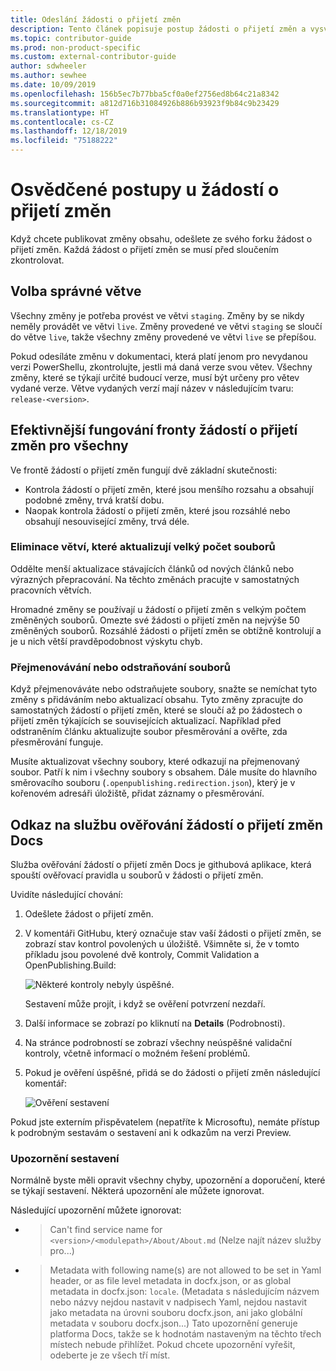 ```yaml
---
title: Odeslání žádosti o přijetí změn
description: Tento článek popisuje postup žádosti o přijetí změn a vysvětluje osvědčené postupy, které zajistí slučitelnost vašeho příspěvku.
ms.topic: contributor-guide
ms.prod: non-product-specific
ms.custom: external-contributor-guide
author: sdwheeler
ms.author: sewhee
ms.date: 10/09/2019
ms.openlocfilehash: 156b5ec7b77bba5cf0a0ef2756ed8b64c21a8342
ms.sourcegitcommit: a812d716b31084926b886b93923f9b84c9b23429
ms.translationtype: HT
ms.contentlocale: cs-CZ
ms.lasthandoff: 12/18/2019
ms.locfileid: "75188222"
---
```

# <a name="best-practices-for-pull-requests"></a>Osvědčené postupy u žádostí o přijetí změn

Když chcete publikovat změny obsahu, odešlete ze svého forku žádost o přijetí změn. Každá žádost o přijetí změn se musí před sloučením zkontrolovat.

## <a name="target-the-correct-branch"></a>Volba správné větve

Všechny změny je potřeba provést ve větvi `staging`. Změny by se nikdy neměly provádět ve větvi `live`. Změny provedené ve větvi `staging` se sloučí do větve `live`, takže všechny změny provedené ve větvi `live` se přepíšou.

Pokud odesíláte změnu v dokumentaci, která platí jenom pro nevydanou verzi PowerShellu, zkontrolujte, jestli má daná verze svou větev. Všechny změny, které se týkají určité budoucí verze, musí být určeny pro větev vydané verze. Větve vydaných verzí mají název v následujícím tvaru: `release-<version>`.

## <a name="make-the-pull-request-queue-work-better-for-everyone"></a>Efektivnější fungování fronty žádostí o přijetí změn pro všechny

Ve frontě žádostí o přijetí změn fungují dvě základní skutečnosti:

- Kontrola žádostí o přijetí změn, které jsou menšího rozsahu a obsahují podobné změny, trvá kratší dobu.
- Naopak kontrola žádostí o přijetí změn, které jsou rozsáhlé nebo obsahují nesouvisející změny, trvá déle.

### <a name="avoid-branches-that-update-large-numbers-of-files"></a>Eliminace větví, které aktualizují velký počet souborů

Oddělte menší aktualizace stávajících článků od nových článků nebo výrazných přepracování. Na těchto změnách pracujte v samostatných pracovních větvích.

Hromadné změny se používají u žádostí o přijetí změn s velkým počtem změněných souborů. Omezte své žádosti o přijetí změn na nejvýše 50 změněných souborů. Rozsáhlé žádosti o přijetí změn se obtížně kontrolují a je u nich větší pravděpodobnost výskytu chyb.

### <a name="renaming-or-deleting-files"></a>Přejmenovávání nebo odstraňování souborů

Když přejmenováváte nebo odstraňujete soubory, snažte se nemíchat tyto změny s přidáváním nebo aktualizací obsahu.
Tyto změny zpracujte do samostatných žádostí o přijetí změn, které se sloučí až po žádostech o přijetí změn týkajících se souvisejících aktualizací. Například před odstraněním článku aktualizujte soubor přesměrování a ověřte, zda přesměrování funguje.

Musíte aktualizovat všechny soubory, které odkazují na přejmenovaný soubor. Patří k nim i všechny soubory s obsahem. Dále musíte do hlavního směrovacího souboru (`.openpublishing.redirection.json`), který je v kořenovém adresáři úložiště, přidat záznamy o přesměrování.

## <a name="docs-pr-validation-service"></a>Odkaz na službu ověřování žádostí o přijetí změn Docs

Služba ověřování žádostí o přijetí změn Docs je githubová aplikace, která spouští ověřovací pravidla u souborů v žádosti o přijetí změn.

Uvidíte následující chování:

1. Odešlete žádost o přijetí změn.
1. V komentáři GitHubu, který označuje stav vaší žádosti o přijetí změn, se zobrazí stav kontrol povolených u úložiště. Všimněte si, že v tomto příkladu jsou povolené dvě kontroly, Commit Validation a OpenPublishing.Build:

   ![Některé kontroly nebyly úspěšné.](media/powershell-pull-requests/validation-failed.png)

   Sestavení může projít, i když se ověření potvrzení nezdaří.

1. Další informace se zobrazí po kliknutí na **Details** (Podrobnosti).
1. Na stránce podrobností se zobrazí všechny neúspěšné validační kontroly, včetně informací o možném řešení problémů.
1. Pokud je ověření úspěšné, přidá se do žádosti o přijetí změn následující komentář:

   ![Ověření sestavení](media/powershell-pull-requests/build-validation.png)

Pokud jste externím přispěvatelem (nepatříte k Microsoftu), nemáte přístup k podrobným sestavám o sestavení ani k odkazům na verzi Preview.

### <a name="build-warnings"></a>Upozornění sestavení

Normálně byste měli opravit všechny chyby, upozornění a doporučení, které se týkají sestavení. Některá upozornění ale můžete ignorovat.

Následující upozornění můžete ignorovat:

- > Can't find service name for `<version>/<modulepath>/About/About.md` (Nelze najít název služby pro...)

- > Metadata with following name(s) are not allowed to be set in Yaml header, or as file level metadata in docfx.json, or as global metadata in docfx.json: `locale`. (Metadata s následujícím názvem nebo názvy nejdou nastavit v nadpisech Yaml, nejdou nastavit jako metadata na úrovni souboru docfx.json, ani jako globální metadata v souboru docfx.json...) Tato upozornění generuje platforma Docs, takže se k hodnotám nastaveným na těchto třech místech nebude přihlížet. Pokud chcete upozornění vyřešit, odeberte je ze všech tří míst.
